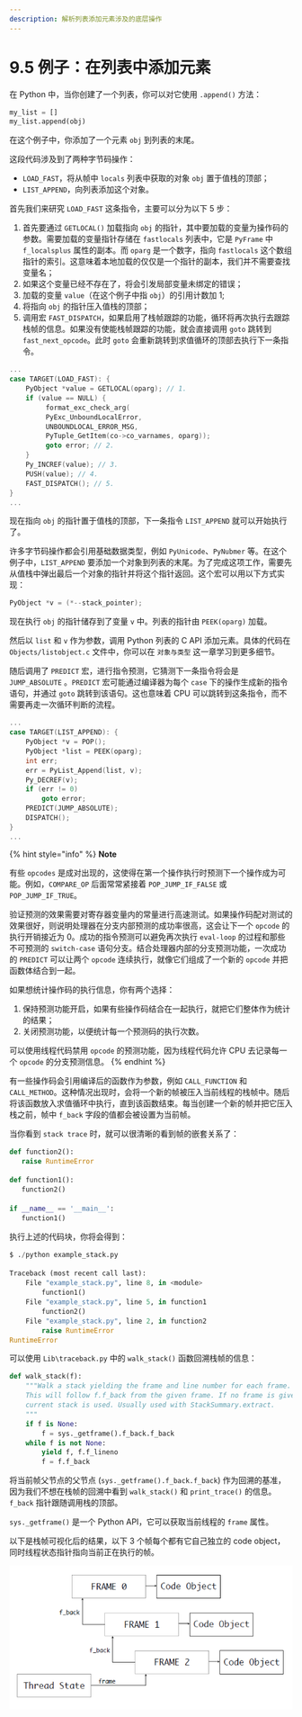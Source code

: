 ```yaml
---
description: 解析列表添加元素涉及的底层操作
---
```


# 9.5 例子：在列表中添加元素

在 Python 中，当你创建了一个列表，你可以对它使用 `.append()` 方法：

```python
my_list = []
my_list.append(obj)
```

在这个例子中，你添加了一个元素 `obj` 到列表的末尾。

这段代码涉及到了两种字节码操作：

* `LOAD_FAST`，将从帧中 `locals` 列表中获取的对象 `obj` 置于值栈的顶部；
* `LIST_APPEND`，向列表添加这个对象。

首先我们来研究 `LOAD_FAST` 这条指令，主要可以分为以下 5 步：

1. 首先要通过 `GETLOCAL()` 加载指向 `obj` 的指针，其中要加载的变量为操作码的参数。需要加载的变量指针存储在 `fastlocals` 列表中，它是 `PyFrame` 中 `f_localsplus` 属性的副本。而 `oparg` 是一个数字，指向 `fastlocals` 这个数组指针的索引。这意味着本地加载的仅仅是一个指针的副本，我们并不需要查找变量名；
2. 如果这个变量已经不存在了，将会引发局部变量未绑定的错误；
3. 加载的变量 `value`（在这个例子中指 `obj`）的引用计数加 1;
4. 将指向 `obj` 的指针压入值栈的顶部；
5. 调用宏 `FAST_DISPATCH`，如果启用了栈帧跟踪的功能，循环将再次执行去跟踪栈帧的信息。如果没有使能栈帧跟踪的功能，就会直接调用 `goto` 跳转到 `fast_next_opcode`。此时 `goto` 会重新跳转到求值循环的顶部去执行下一条指令。

```c
...
case TARGET(LOAD_FAST): {
    PyObject *value = GETLOCAL(oparg); // 1.
    if (value == NULL) {
	     format_exc_check_arg(
	     PyExc_UnboundLocalError,
         UNBOUNDLOCAL_ERROR_MSG,
         PyTuple_GetItem(co->co_varnames, oparg));
         goto error; // 2.
    }
    Py_INCREF(value); // 3.
    PUSH(value); // 4.
    FAST_DISPATCH(); // 5.
}
...
```

现在指向 `obj` 的指针置于值栈的顶部，下一条指令 `LIST_APPEND` 就可以开始执行了。

许多字节码操作都会引用基础数据类型，例如 `PyUnicode`、`PyNubmer` 等。在这个例子中，`LIST_APPEND` 要添加一个对象到列表的末尾。为了完成这项工作，需要先从值栈中弹出最后一个对象的指针并将这个指针返回。这个宏可以用以下方式实现：

```c
PyObject *v = (*--stack_pointer);
```

现在执行 `obj` 的指针储存到了变量 `v` 中。列表的指针由 `PEEK(oparg)` 加载。

然后以 `list` 和 `v` 作为参数，调用 Python 列表的 C API 添加元素。具体的代码在 `Objects/listobject.c` 文件中，你可以在 `对象与类型` 这一章学习到更多细节。

随后调用了 `PREDICT` 宏，进行指令预测，它猜测下一条指令将会是 `JUMP_ABSOLUTE` 。`PREDICT` 宏可能通过编译器为每个 `case` 下的操作生成新的指令语句，并通过 `goto` 跳转到该语句。这也意味着 CPU 可以跳转到这条指令，而不需要再走一次循环判断的流程。

```c
...
case TARGET(LIST_APPEND): {
    PyObject *v = POP();
    PyObject *list = PEEK(oparg);
    int err;
    err = PyList_Append(list, v);
    Py_DECREF(v);
    if (err != 0)
        goto error;
    PREDICT(JUMP_ABSOLUTE);
    DISPATCH();
}
...
```

{% hint style="info" %}
**Note**

有些 `opcodes` 是成对出现的，这使得在第一个操作执行时预测下一个操作成为可能。例如，`COMPARE_OP` 后面常常紧接着 `POP_JUMP_IF_FALSE` 或 `POP_JUMP_IF_TRUE`。

验证预测的效果需要对寄存器变量内的常量进行高速测试。如果操作码配对测试的效果很好，则说明处理器在分支内部预测的成功率很高，这会让下一个 `opcode` 的执行开销接近为 0。成功的指令预测可以避免再次执行 `eval-loop` 的过程和那些不可预测的 `switch-case` 语句分支。结合处理器内部的分支预测功能，一次成功的 `PREDICT` 可以让两个 `opcode` 连续执行，就像它们组成了一个新的 `opcode` 并把函数体结合到一起。

如果想统计操作码的执行信息，你有两个选择：

1. 保持预测功能开启，如果有些操作码结合在一起执行，就把它们整体作为统计的结果；
2. 关闭预测功能，以便统计每一个预测码的执行次数。

可以使用线程代码禁用 `opcode` 的预测功能，因为线程代码允许 CPU 去记录每一个 `opcode` 的分支预测信息。
{% endhint %}

有一些操作码会引用编译后的函数作为参数，例如 `CALL_FUNCTION` 和 `CALL_METHOD`。这种情况出现时，会将一个新的帧被压入当前线程的栈帧中。随后将该函数放入求值循环中执行，直到该函数结束。每当创建一个新的帧并把它压入栈之前，帧中 `f_back` 字段的值都会被设置为当前帧。

当你看到 `stack trace` 时，就可以很清晰的看到帧的嵌套关系了：

```python
def function2():
   raise RuntimeError
   
def function1():
   function2()
   
if __name__ == '__main__':
   function1()
```

执行上述的代码块，你将会得到：

```python
$ ./python example_stack.py

Traceback (most recent call last):
    File "example_stack.py", line 8, in <module>
        function1()
    File "example_stack.py", line 5, in function1
        function2()
    File "example_stack.py", line 2, in function2
        raise RuntimeError
RuntimeError
```

可以使用 `Lib\traceback.py` 中的 `walk_stack()` 函数回溯栈帧的信息：

```python
def walk_stack(f):
    """Walk a stack yielding the frame and line number for each frame.
    This will follow f.f_back from the given frame. If no frame is given, the
    current stack is used. Usually used with StackSummary.extract.
    """
    if f is None:
        f = sys._getframe().f_back.f_back
    while f is not None:
        yield f, f.f_lineno
        f = f.f_back
```

将当前帧父节点的父节点 (`sys._getframe().f_back.f_back`) 作为回溯的基准，因为我们不想在栈帧的回溯中看到 `walk_stack()` 和 `print_trace()` 的信息。`f_back` 指针跟随调用栈的顶部。

`sys._getframe()` 是一个 Python API，它可以获取当前线程的 `frame` 属性。

以下是栈帧可视化后的结果，以下 3 个帧每个都有它自己独立的 code object，同时线程状态指针指向当前正在执行的帧。

![图9.5.1 栈帧可视化](<../.gitbook/assets/图9.5.1 栈帧可视化.png>)
